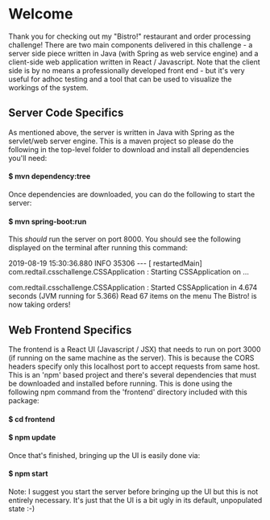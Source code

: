 # Welcome

Thank you for checking out my "Bistro!" restaurant and order processing challenge!  There are two main components delivered in this challenge - a server side piece written in Java (with Spring as web service engine) and a client-side web application written in React / Javascript.  Note that the client side is by no means a professionally developed front end - but it's very useful for adhoc testing and a tool that can be used to visualize the workings of the system.

## Server Code Specifics
As mentioned above, the server is written in Java with Spring as the servlet/web server engine.  This is a maven project so please do the following in the top-level folder to download and install all dependencies you'll need:

#### $ mvn dependency:tree

Once dependencies are downloaded, you can do the following to start the server:

#### $ mvn spring-boot:run

This _should_ run the server on port 8000.  You should see the following displayed on the terminal after running this command:

2019-08-19 15:30:36.880  INFO 35306 --- [  restartedMain] com.redtail.csschallenge.CSSApplication  : Starting CSSApplication on ...

com.redtail.csschallenge.CSSApplication  : Started CSSApplication in 4.674 seconds (JVM running for 5.366)
Read 67 items on the menu
The Bistro! is now taking orders!

## Web Frontend Specifics

The frontend is a React UI (Javascript / JSX) that needs to run on port 3000 (if running on the same machine as the server).  This is because the CORS headers specify only this localhost port to accept requests from same host.  This is an 'npm' based project and there's several dependencies that must be downloaded and installed before running.  This is done using the following npm command from the 'frontend' directory included with this package:

#### $ cd frontend
#### $ npm update

Once that's finished, bringing up the UI is easily done via:

#### $ npm start

Note:  I suggest you start the server before bringing up the UI but this is not entirely necessary.  It's just that the UI is a bit ugly in its default, unpopulated state :-)


